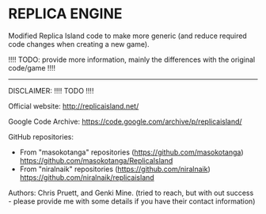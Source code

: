 # REPLICA ENGINE

Modified Replica Island code to make more generic (and reduce required code changes when creating a new game).<br>


!!!! TODO: provide more information, mainly the differences with the original code/game !!!!

----

DISCLAIMER:
!!!! TODO !!!!

Official website:
http://replicaisland.net/

Google Code Archive:
https://code.google.com/archive/p/replicaisland/

GitHub repositories:
- From "masokotanga" repositories (https://github.com/masokotanga)
  https://github.com/masokotanga/ReplicaIsland
- From "niralnaik" repositories (https://github.com/niralnaik)
  https://github.com/niralnaik/replicaisland

Authors:
Chris Pruett, and Genki Mine.
(tried to reach, but with out success - please provide me with some details if you have their contact information)


